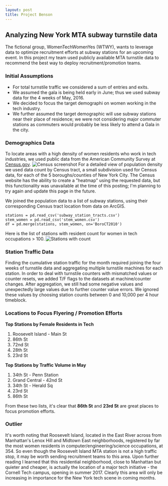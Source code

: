 ```yaml
---
layout: post
title: Project Benson
---
```

## Analyzing New York MTA subway turnstile data
The fictional group, WomenTechWomenYes (WTWY), wants to leverage data to optimize recruitment efforts at subway stations for an upcoming event. In this project my team used publicly available MTA turnstile data to recommend the best way to deploy recruitment/promotion teams.

### Initial Assumptions
- For total turnstile traffic we considered a sum of entries and exits.
- We assumed the gala is being held early in June; thus we used subway data for the 4 weeks of May, 2016.
- We decided to focus the target demographi on women working in the tech industry.
- We further assumed the target demographic will use subway stations near their place of residence; we were not considering major commuter stations as commuters would probably be less likely to attend a Gala in the city.

### Demographics Data
To locate areas with a high density of women residents who work in tech industries, we used public data from the American Community Survey at [Census.gov](http://factfinder.census.gov).
![Census screenshot]({site.baseurl}/images/census_dataV2.png)
For a detailed view of population density we used data count by Census tract, a small subdivision used for Census data, for each of the 5 boroughs/counties of New York City. The Census website has the ability to create a "heatmap" using the requested data, but this functionality was unavailable at the time of this posting; I'm planning to try again and update this page in the future.  

We joined the population data to a list of subway stations, using their corresponding Census tract location from data on ArcGIS.
```
stations = pd.read_csv('subway_station_tracts.csv')
stem_women = pd.read_csv('stem_women.csv')
df = pd.merge(stations, stem_women, on='BoroCT2010')
```
Here is the list of stations with resident count for women in tech occupations > 100.
![Stations with count]({site.baseurl}/images/stations_gt_100.png)

### Station Traffic Data
Finding the cumulative station traffic for the month required joining the four weeks of turnstile data and aggregating multiple turnstile machines for each station. In order to deal with turnstile counters with mismatched values or counter resets, we added T/F flags to the datasets at machine/counter changes. After aggregation, we still had some negative values and unexpectedly large values due to further counter value errors. We ignored these values by choosing station counts between 0 and 10,000 per 4 hour timeblock.

### Locations to Focus Flyering / Promotion Efforts
**Top Stations by Female Residents in Tech**  
1. Roosevelt Island - Main St  
2. 86th St  
3. 72nd St  
4. 28th St  
5. 23rd St  

**Top Stations by Traffic Volume in May**  
1. 34th St - Penn Station  
2. Grand Central - 42nd St  
3. 34th St - Herald Sq  
4. 23rd St  
5. 86th St  

From these two lists, it's clear that **86th St** and **23rd St** are great places to focus promotion efforts.

### Outlier
It's worth noting that Roosevelt Island, located in the East River across from Manhattan's Lenox Hill and Midtown East neighborhoods, registered by far the most women residents in computer/engineering/science occupations, at 354. So even though the Roosevelt Island MTA station is not a high traffic stop, it may be worth sending recruitment teams to this area. Upon further reading I learned that this residential neighborhood, close to Manhattan but quieter and cheaper, is actually the location of a major tech initiative - the Cornell Tech campus, opening in summer 2017. Clearly this area will only be increasing in importance for the New York tech scene in coming months.
